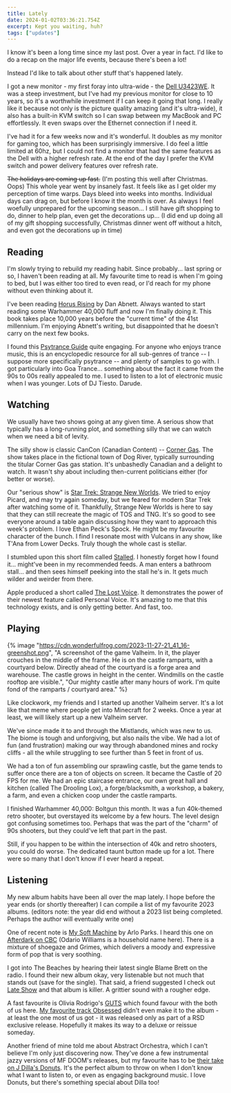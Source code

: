 ```yaml
---
title: Lately
date: 2024-01-02T03:36:21.754Z
excerpt: Kept you waiting, huh?
tags: ["updates"]
---
```


I know it's been a long time since my last post. Over a year in fact. I'd like to do a recap on the major life events, because there's been a lot!

Instead I'd like to talk about other stuff that's happened lately.

I got a new monitor - my first foray into ultra-wide - the [Dell U3423WE](https://www.dell.com/en-ca/shop/dell-ultrasharp-34-curved-usb-c-hub-monitor-u3423we/apd/210-bfou/monitors-monitor-accessories#techspecs_section). It was a steep investment, but I've had my previous monitor for close to 10 years, so it's a worthwhile investment if I can keep it going that long. I really like it because not only is the picture quality amazing (and it's ultra-wide), it also has a built-in KVM switch so I can swap between my MacBook and PC effortlessly. It even swaps over the Ethernet connection if I need it.

I've had it for a few weeks now and it's wonderful. It doubles as my monitor for gaming too, which has been surprisingly immersive. I do feel a little limited at 60hz, but I could not find a monitor that had the same features as the Dell with a higher refresh rate. At the end of the day I prefer the KVM switch and power delivery features over refresh rate.

~~The holidays are coming up fast.~~ (I'm posting this well after Christmas. Oops) This whole year went by insanely fast. It feels like as I get older my perception of time warps. Days bleed into weeks into months. Individual days can drag on, but before I know it the month is over. As always I feel woefully unprepared for the upcoming season... I still have gift shopping to do, dinner to help plan, even get the decorations up... (I did end up doing all of my gift shopping successfully, Christmas dinner went off without a hitch, and even got the decorations up in time)

## Reading

I'm slowly trying to rebuild my reading habit. Since probably... last spring or so, I haven't been reading at all. My favourite time to read is when I'm going to bed, but I was either too tired to even read, or I'd reach for my phone without even thinking about it.

I've been reading [Horus Rising](https://www.blacklibrary.com/the-horus-heresy/novels/horus-rising.html) by Dan Abnett. Always wanted to start reading some Warhammer 40,000 fluff and now I'm finally doing it. This book takes place 10,000 years before the "current time" of the 41st millennium. I'm enjoying Abnett's writing, but disappointed that he doesn't carry on the next few books.

I found this [Psytrance Guide](https://psytranceguide.com) quite engaging. For anyone who enjoys trance music, this is an encyclopedic resource for all sub-genres of trance -- I suppose more specifically psytrance -- and plenty of samples to go with. I got particularly into Goa Trance... something about the fact it came from the 90s to 00s really appealed to me. I used to listen to a lot of electronic music when I was younger. Lots of DJ Tiesto. Darude.

## Watching

We usually have two shows going at any given time. A serious show that typically has a long-running plot, and something silly that we can watch when we need a bit of levity.

The silly show is classic CanCon (Canadian Content) -- [Corner Gas](https://www.cornergas.com/). The show takes place in the fictional town of Dog River, typically surrounding the titular Corner Gas gas station. It's unbashedly Canadian and a delight to watch. It wasn't shy about including then-current politicians either (for better or worse).

Our "serious show" is [Star Trek: Strange New Worlds](https://www.ctv.ca/shows/star-trek-strange-new-worlds). We tried to enjoy Picard, and may try again someday, but we feared for modern Star Trek after watching some of it. Thankfully, Strange New Worlds is here to say that they can still recreate the magic of TOS and TNG. It's so good to see everyone around a table again discussing how they want to approach this week's problem. I love Ethan Peck's Spock. He might be my favourite character of the bunch. I find I resonate most with Vulcans in any show, like T'Ana from Lower Decks. Truly though the whole cast is stellar.

I stumbled upon this short film called [Stalled](https://www.youtube.com/watch?v=7mSH86O2qzA). I honestly forget how I found it... might've been in my recommended feeds. A man enters a bathroom stall... and then sees himself peeking into the stall he's in. It gets much wilder and weirder from there.

Apple produced a short called [The Lost Voice](https://www.youtube.com/watch?v=ra9I0HScTDw&pp=ygUOdGhlIGxvc3Qgdm9pY2U%3D). It demonstrates the power of their newest feature called Personal Voice. It's amazing to me that this technology exists, and is only getting better. And fast, too.

## Playing

{% image "https://cdn.wonderfulfrog.com/2023-11-27-21_41_16-greenshot.png", "A screenshot of the game Valheim. In it, the player crouches in the middle of the frame. He is on the castle ramparts, with a courtyard below. Directly ahead of the courtyard is a forge area and warehouse. The castle grows in height in the center. Windmills on the castle rooftop are visible.", "Our mighty castle after many hours of work. I'm quite fond of the ramparts / courtyard area." %}

Like clockwork, my friends and I started up another Valheim server. It's a lot like that meme where people get into Minecraft for 2 weeks. Once a year at least, we will likely start up a new Valheim server.

We've since made it to and through the Mistlands, which was new to us. The biome is tough and unforgiving, but also nails the vibe. We had a lot of fun (and frustration) making our way through abandoned mines and rocky cliffs - all the while struggling to see further than 5 feet in front of us.

We had a ton of fun assembling our sprawling castle, but the game tends to suffer once there are a ton of objects on screen. It became the Castle of 20 FPS for me. We had an epic staircase entrance, our own great hall and kitchen (called The Drooling Lox), a forge/blacksmith, a workshop, a bakery, a farm, and even a chicken coop under the castle ramparts.

I finished Warhammer 40,000: Boltgun this month. It was a fun 40k-themed retro shooter, but overstayed its welcome by a few hours. The level design got confusing sometimes too. Perhaps that was the part of the "charm" of 90s shooters, but they could've left that part in the past.

Still, if you happen to be within the intersection of 40k and retro shooters, you could do worse. The dedicated taunt button made up for a lot. There were so many that I don't know if I ever heard a repeat.

## Listening

My new album habits have been all over the map lately. I hope before the year ends (or shortly thereafter) I can compile a list of my favourite 2023 albums. (editors note: the year did end without a 2023 list being completed. Perhaps the author will eventually write one)

One of recent note is [My Soft Machine](https://album.link/ca/i/1662545566) by Arlo Parks. I heard this one on [Afterdark on CBC](https://www.cbc.ca/listen/live-radio/1-1051-afterdark) (Odario Williams is a household name here). There is a mixture of shoegaze and Grimes, which delivers a moody and expressive form of pop that is very soothing.

I got into The Beaches by hearing their latest single Blame Brett on the radio. I found their new album okay, very listenable but not much that stands out (save for the single). That said, a friend suggested I check out [Late Show](https://album.link/ca/i/1440897088) and that album is killer. A grittier sound with a rougher edge.

A fast favourite is Olivia Rodrigo's [GUTS](https://album.link/ca/i/1694386825) which found favour with the both of us here. [My favourite track Obsessed](https://www.youtube.com/watch?v=PGwzUpVjsZI) didn't even make it to the album - at least the one most of us got - it was released only as part of a RSD exclusive release. Hopefully it makes its way to a deluxe or reissue someday.

Another friend of mine told me about Abstract Orchestra, which I can't believe I'm only just discovering now. They've done a few instrumental jazzy versions of MF DOOM's releases, but my favourite has to be [their take on J Dilla's Donuts](https://album.link/ca/i/1238569093). It's the perfect album to throw on when I don't know what I want to listen to, or even as engaging background music. I love Donuts, but there's something special about Dilla too!

